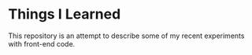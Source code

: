 # Things I Learned

This repository is an attempt to describe some of my recent experiments with front-end code.
